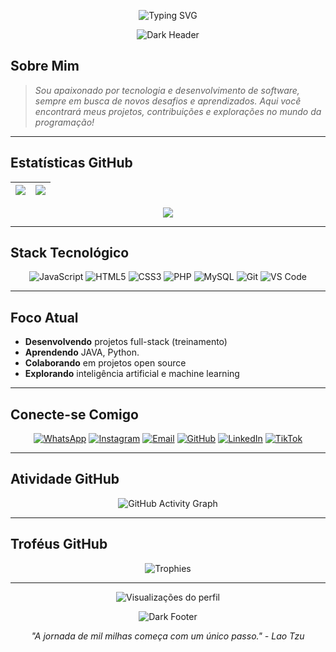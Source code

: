 <p align="center">
  <img src="https://readme-typing-svg.demolab.com?font=Fira+Code&weight=600&size=30&duration=4000&pause=1000&color=8A2BE2&center=true&vCenter=true&width=500&lines=💻+Eduardo+Batael;🚀+Desenvolvedor+Web;🌙+Você+vive+ou+sobrevive?" alt="Typing SVG" />
</p>

<div align="center">
  
![Dark Header](https://capsule-render.vercel.app/api?type=waving&color=0:000000,100:2d00f7&height=250&section=header&text=Eduardo+Batael&fontSize=50&fontColor=ffffff&fontAlignY=40&animation=scaleIn&desc=Desenvolvedor+Full+Stack+%7C+Inovador+Digital&descAlignY=65&descSize=20&descColor=ffffff)

</div>

## Sobre Mim

> *Sou apaixonado por tecnologia e desenvolvimento de software, sempre em busca de novos desafios e aprendizados. Aqui você encontrará meus projetos, contribuições e explorações no mundo da programação!*

---

## Estatísticas GitHub

<div align="center">

| ![](https://github-readme-stats.vercel.app/api?username=EduaBta&show_icons=true&hide_border=true&theme=dark&bg_color=00000000&title_color=8A2BE2&text_color=ffffff&icon_color=8A2BE2&hide_title=false) | ![](https://github-readme-stats.vercel.app/api/top-langs/?username=EduaBta&layout=compact&hide_border=true&theme=dark&bg_color=00000000&title_color=8A2BE2&text_color=ffffff&langs_count=6) |
| :-: | :-: |

![](https://github-readme-streak-stats.herokuapp.com/?user=EduaBta&theme=dark&background=00000000&hide_border=true&stroke=8A2BE2&ring=8A2BE2&fire=8A2BE2&currStreakNum=ffffff&sideNums=ffffff&currStreakLabel=8A2BE2&sideLabels=ffffff&dates=ffffff)

</div>

---

## Stack Tecnológico

<div align="center">

![JavaScript](https://img.shields.io/badge/JavaScript-000000?style=for-the-badge&logo=javascript&logoColor=F7DF1E)
![HTML5](https://img.shields.io/badge/HTML5-000000?style=for-the-badge&logo=html5&logoColor=E34F26)
![CSS3](https://img.shields.io/badge/CSS3-000000?style=for-the-badge&logo=css3&logoColor=1572B6)
![PHP](https://img.shields.io/badge/PHP-000000?style=for-the-badge&logo=php&logoColor=777BB4)
![MySQL](https://img.shields.io/badge/MySQL-000000?style=for-the-badge&logo=mysql&logoColor=4479A1)
![Git](https://img.shields.io/badge/Git-000000?style=for-the-badge&logo=git&logoColor=F05032)
![VS Code](https://img.shields.io/badge/VS_Code-000000?style=for-the-badge&logo=visual-studio-code&logoColor=007ACC)
</div>

---

## Foco Atual

- **Desenvolvendo** projetos full-stack (treinamento)
- **Aprendendo** JAVA, Python.
- **Colaborando** em projetos open source
- **Explorando** inteligência artificial e machine learning

---

## Conecte-se Comigo

<div align="center">

[![WhatsApp](https://img.shields.io/badge/WhatsApp-25D366?style=for-the-badge&logo=whatsapp&logoColor=white&labelColor=000000)](https://wa.me/+5517997048124)
[![Instagram](https://img.shields.io/badge/Instagram-E4405F?style=for-the-badge&logo=instagram&logoColor=white&labelColor=000000)](https://www.instagram.com/devbatael/)
[![Email](https://img.shields.io/badge/Gmail-D14836?style=for-the-badge&logo=gmail&logoColor=white&labelColor=000000)](mailto:eduardobatael9@gmail.com)
[![GitHub](https://img.shields.io/badge/GitHub-181717?style=for-the-badge&logo=github&logoColor=white&labelColor=000000)](https://github.com/EduaBta)
[![LinkedIn](https://img.shields.io/badge/LinkedIn-0A66C2?style=for-the-badge&logo=linkedin&logoColor=white&labelColor=000000)](https://www.linkedin.com/in/eduardo-batael-65414a2b0/)
[![TikTok](https://img.shields.io/badge/TikTok-000000?style=for-the-badge&logo=tiktok&logoColor=white&labelColor=000000)](https://www.tiktok.com/@eduardobatael)

</div>

---

## Atividade GitHub

<div align="center">

![GitHub Activity Graph](https://github-readme-activity-graph.vercel.app/graph?username=EduaBta&theme=react-dark&bg_color=000000&color=ffffff&line=8A2BE2&point=ffffff&area=true&hide_border=true)

</div>

---

## Troféus GitHub

<div align="center">

![Trophies](https://github-profile-trophy.vercel.app/?username=EduaBta&theme=onedark&no-frame=true&margin-w=15&margin-h=15&row=2&column=4)

</div>

---

<div align="center">

<img src="https://komarev.com/ghpvc/?username=EduaBta&label=Visualizações+do+Perfil&color=8A2BE2&style=for-the-badge" alt="Visualizações do perfil" />

</div>

<div align="center">
  
![Dark Footer](https://capsule-render.vercel.app/api?type=waving&color=0:2d00f7,100:000000&height=150&section=footer&reversal=true&animation=scaleIn)

</div>

<p align="center">
  <i> "A jornada de mil milhas começa com um único passo." - Lao Tzu</i>
</p>
